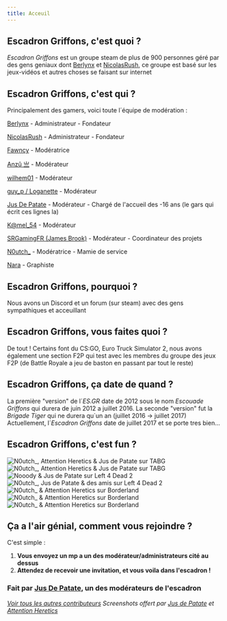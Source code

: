 ```yaml
---
title: Acceuil
---
```

## Escadron Griffons, c'est quoi ?

*Escadron Griffons* est un groupe steam de plus de 900 personnes géré par des gens geniaux dont [Berlynx](https://steamcommunity.com/id/Berlynx) et [NicolasRush](https://steamcommunity.com/profiles/76561198036252869), ce groupe est basé sur les jeux-vidéos et autres choses se faisant sur internet

## Escadron Griffons, c'est qui ?

Principalement des gamers, voici toute l´équipe de modération :

[Berlynx](https://steamcommunity.com/id/Berlynx) - Administrateur - Fondateur

[NicolasRush](https://steamcommunity.com/profiles/76561198036252869) - Administrateur - Fondateur

[Fawncy](https://steamcommunity.com/profiles/76561198090478897) - Modératrice

[Anzû 亗](https://steamcommunity.com/id/AnzuFR) - Modérateur

[wilhem01](https://steamcommunity.com/profiles/76561198057088070) - Modérateur

[guy_p / Loganette](https://steamcommunity.com/profiles/76561198082857926) - Modérateur

[Jus De Patate](https://steamcommunity.com/id/jusdepatate) - Modérateur - Chargé de l'accueil des -16 ans (le gars qui écrit ces lignes la)

[K@mel_54](https://steamcommunity.com/profiles/76561197989500193) - Modérateur

[SRGamingFR (James Brook)](https://steamcommunity.com/id/srgamingfr) - Modérateur - Coordinateur des projets

[N0utch_](https://steamcommunity.com/id/kmillezol) - Modératrice - Mamie de service

[Nara](https://steamcommunity.com/profiles/76561198096574627) - Graphiste

## Escadron Griffons, pourquoi ?

Nous avons un Discord et un forum (sur steam) avec des gens sympathiques et acceuillant

## Escadron Griffons, vous faites quoi ?

De tout ! Certains font du CS:GO, Euro Truck Simulator 2, nous avons également une section F2P qui test avec les membres du groupe des jeux F2P (de Battle Royale a jeu de baston en passant par tout le reste)

## Escadron Griffons, ça date de quand ?

La première "version" de l´*ES.GR* date de 2012 sous le nom *Escouade Griffons* qui durera de juin 2012 a juillet 2016.
La seconde "version" fut la *Brigade Tiger* qui ne durera qu´un an (juillet 2016 -> juillet 2017)
Actuellement, l´*Escadron Griffons* date de juillet 2017 et se porte tres bien...

## Escadron Griffons, c'est fun ?

![N0utch_, Attention Heretics & Jus de Patate sur TABG](https://raw.githubusercontent.com/EscadronGriffons/esgr.cf/master/media/20180705141543_1.jpg)
![N0utch_, Attention Heretics & Jus de Patate sur TABG](https://github.com/EscadronGriffons/esgr.cf/raw/master/media/tabg-n0utch-heretic-jdp.jpg)
![Nooody & Jus de Patate sur Left 4 Dead 2](https://github.com/EscadronGriffons/esgr.cf/raw/master/media/l4d-nooody-jdp.jpg)
![N0utch_, Jus de Patate & des amis sur Left 4 Dead 2](https://github.com/EscadronGriffons/esgr.cf/raw/master/media/l4d-n0utch-jdp.jpg)
![N0utch_ & Attention Heretics sur Borderland](https://github.com/EscadronGriffons/esgr.cf/raw/master/media/b2-n0utch-heretic.jpg)
![N0utch_ & Attention Heretics sur Borderland](https://github.com/EscadronGriffons/esgr.cf/raw/master/media/b2-n0utch-heretic-2.jpg)
![N0utch_ & Attention Heretics sur Borderland](https://github.com/EscadronGriffons/esgr.cf/raw/master/media/b2-heretic-n0utch.jpg)

## Ça a l'air génial, comment vous rejoindre ?

C'est simple :

1. **Vous envoyez un mp a un des modérateur/administrateurs cité au dessus**
2. **Attendez de recevoir une invitation, et vous voila dans l'escadron !**

### Fait par [Jus De Patate](https://github.com/jusdepatate), un des modérateurs de l'escadron
*[Voir tous les autres contributeurs](https://github.com/EscadronGriffons/escadrongriffons.github.io/graphs/contributors)*
*Screenshots offert par [Jus de Patate](https://steamcommunity.com/id/jusdepatate/) et [Attention Heretics](https://steamcommunity.com/id/attentionheretics/)*
